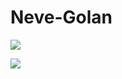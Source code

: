 # Neve-Golan

![]([https://www.google.co.il/url?sa=i&url=https%3A%2F%2Fcityncountrybranding.wordpress.com%2F2012%2F02%2F23%2F%25D7%2594%25D7%2591%25D7%25A0%25D7%2599%25D7%2599%25D7%259F-%25D7%2594%25D7%2597%25D7%2593%25D7%25A9-%25D7%25A9%25D7%259C-%25D7%25A2%25D7%2599%25D7%25A8%25D7%2599%25D7%2599%25D7%25AA-%25D7%25AA%25D7%259C-%25D7%2590%25D7%2591%25D7%2599%25D7%2591-%25D7%2595%25D7%259E%25D7%25AA%25D7%2597%25D7%259D-%25D7%25A1%25D7%2595%25D7%259E%2F&psig=AOvVaw3M_KRvB5U9Y29N28XQ8W48&ust=1669857230506000&source=images&cd=vfe&ved=0CBAQjRxqFwoTCNDWtYzd1PsCFQAAAAAdAAAAABAS7](https://www.transportation.org.il/sites/default/files/styles/partner-banner/public/partners/tel_aviv_1.jpg?itok=9FdfPMrL))

![](https://www.tel-aviv.gov.il/DocLib1/b3f2a9f4910c47449ee3ecf2b11f3e75.jpg?RenditionID=43)
